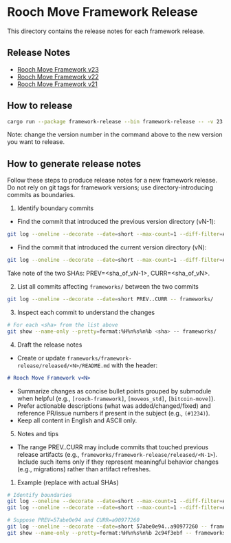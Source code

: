# Rooch Move Framework Release

This directory contains the release notes for each framework release.

## Release Notes

- [Rooch Move Framework v23](./23/README.md)
- [Rooch Move Framework v22](./22/README.md)
- [Rooch Move Framework v21](./21/README.md)

## How to release

```bash
cargo run --package framework-release --bin framework-release -- -v 23
```

Note: change the version number in the command above to the new version you want to release.

## How to generate release notes

Follow these steps to produce release notes for a new framework release. Do not rely on git tags for framework versions; use directory-introducing commits as boundaries.

1) Identify boundary commits

- Find the commit that introduced the previous version directory (vN-1):

```bash
git log --oneline --decorate --date=short --max-count=1 --diff-filter=A --name-only -- frameworks/framework-release/released/<N-1>
```

- Find the commit that introduced the current version directory (vN):

```bash
git log --oneline --decorate --date=short --max-count=1 --diff-filter=A --name-only -- frameworks/framework-release/released/<N>
```

Take note of the two SHAs: PREV=<sha_of_vN-1>, CURR=<sha_of_vN>.

2) List all commits affecting `frameworks/` between the two commits

```bash
git log --oneline --decorate --date=short PREV..CURR -- frameworks/
```

3) Inspect each commit to understand the changes

```bash
# For each <sha> from the list above
git show --name-only --pretty=format:%H%n%s%n%b <sha> -- frameworks/
```

4) Draft the release notes

- Create or update `frameworks/framework-release/released/<N>/README.md` with the header:

```markdown
# Rooch Move Framework v<N>
```

- Summarize changes as concise bullet points grouped by submodule when helpful (e.g., `[rooch-framework]`, `[moveos_std]`, `[bitcoin-move]`).
- Prefer actionable descriptions (what was added/changed/fixed) and reference PR/issue numbers if present in the subject (e.g., `(#1234)`).
- Keep all content in English and ASCII only.

5) Notes and tips

- The range PREV..CURR may include commits that touched previous release artifacts (e.g., `frameworks/framework-release/released/<N-1>`). Include such items only if they represent meaningful behavior changes (e.g., migrations) rather than artifact refreshes.

1) Example (replace with actual SHAs)

```bash
# Identify boundaries
git log --oneline --decorate --date=short --max-count=1 --diff-filter=A --name-only -- frameworks/framework-release/released/22
git log --oneline --decorate --date=short --max-count=1 --diff-filter=A --name-only -- frameworks/framework-release/released/23

# Suppose PREV=57abe0e94 and CURR=a90977260
git log --oneline --decorate --date=short 57abe0e94..a90977260 -- frameworks/
git show --name-only --pretty=format:%H%n%s%n%b 2c94f3ebf -- frameworks/
```

